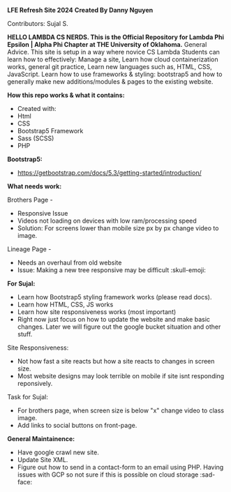 **LFE Refresh Site 2024**
**Created By Danny Nguyen**

Contributors: Sujal S.


**HELLO LAMBDA CS NERDS. This is the Official Repository for Lambda Phi Epsilon | Alpha Phi Chapter at THE University of Oklahoma.**
General Advice. This site is setup in a way where novice CS Lambda Students can learn how to effectively: Manage a site, Learn how cloud containerization works, general git practice, Learn new languages such as, HTML, CSS, JavaScript. Learn how to use frameworks & styling: bootstrap5 and how to generally make new additions/modules & pages to the existing website.

**How this repo works & what it contains:**
 - Created with:
 - Html
 - CSS
 - Bootstrap5 Framework
 - Sass (SCSS)
 - PHP

**Bootstrap5:**
 - https://getbootstrap.com/docs/5.3/getting-started/introduction/

**What needs work:**

Brothers Page - 
 - Responsive Issue
 - Videos not loading on devices with low ram/processing speed
 - Solution: For screens lower than mobile size px by px change video to image.
  
Lineage Page -
 - Needs an overhaul from old website
 - Issue: Making a new tree responsive may be difficult :skull-emoji:

**For Sujal:**
 - Learn how Bootstrap5 styling framework works (please read docs).
 - Learn how HTML, CSS, JS works
 - Learn how site responsiveness works (most important)
 - Right now just focus on how to update the website and make basic changes. Later we will figure out the google bucket situation and other stuff.

 Site Responsiveness: 
 - Not how fast a site reacts but how a site reacts to changes in screen size.
 - Most website designs may look terrible on mobile if site isnt responding reponsively.

 Task for Sujal:
 - For brothers page, when screen size is below "x" change video to class image.
 - Add links to social buttons on front-page.

 **General Maintainence:** 
 - Have google crawl new site.
 - Update Site XML.
 - Figure out how to send in a contact-form to an email using PHP. Having issues with GCP so not sure if this is possible on cloud storage :sad-face: 

